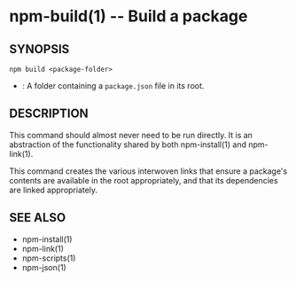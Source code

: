 npm-build(1) -- Build a package
===============================

## SYNOPSIS

    npm build <package-folder>

* <package-folder>:
  A folder containing a `package.json` file in its root.

## DESCRIPTION

This command should almost never need to be run directly.  It is an abstraction
of the functionality shared by both npm-install(1) and npm-link(1).

This command creates the various interwoven links that ensure a package's contents
are available in the root appropriately, and that its dependencies are linked
appropriately.

## SEE ALSO

* npm-install(1)
* npm-link(1)
* npm-scripts(1)
* npm-json(1)
